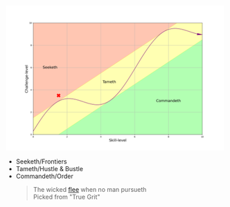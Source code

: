 ![](proverbs28.png)

- Seeketh/Frontiers
- Tameth/Hustle & Bustle
- Commandeth/Order
   > The wicked [flee](https://www.biblegateway.com/passage/?search=Proverbs%2028&version=KJV) when no man pursueth   
   > Picked from "True Grit"

